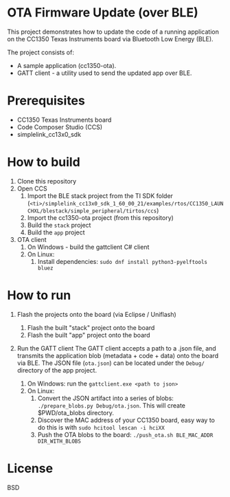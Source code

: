# OTA Firmware Update (over BLE)
This project demonstrates how to update the code of a running application on the CC1350 Texas Instruments board
via Bluetooth Low Energy (BLE).

The project consists of:
* A sample application (cc1350-ota).
* GATT client - a utility used to send the updated app over BLE.

Prerequisites
=============
* CC1350 Texas Instruments board
* Code Composer Studio (CCS)
* simplelink_cc13x0_sdk

How to build
============
1. Clone this repository
1. Open CCS
   1. Import the BLE stack project from the TI SDK folder
      (`<ti>/simplelink_cc13x0_sdk_1_60_00_21/examples/rtos/CC1350_LAUNCHXL/blestack/simple_peripheral/tirtos/ccs`)
   1. Import the cc1350-ota project (from this repository)
   1. Build the `stack` project
   1. Build the `app` project
1. OTA client
   1. On Windows - build the gattclient C# client
   1. On Linux:
      1. Install dependencies: `sudo dnf install python3-pyelftools bluez`


How to run
==========
1. Flash the projects onto the board (via Eclipse / Uniflash)
   1. Flash the built "stack" project onto the board
   1. Flash the built "app" project onto the board
1. Run the GATT client
   The GATT client accepts a path to a .json file, and transmits the application
   blob (metadata + code + data) onto the board via BLE.
   The JSON file (`ota.json`) can be located under the `Debug/` directory of the app project.

   1. On Windows: run the `gattclient.exe <path to json>`
   1. On Linux:
      1. Convert the JSON artifact into a series of blobs: `./prepare_blobs.py Debug/ota.json`. This will create $PWD/ota_blobs directory.
      1. Discover the MAC address of your CC1350 board, easy way to do this is with `sudo hcitool lescan -i hciXX`
      1. Push the OTA blobs to the board: `./push_ota.sh BLE_MAC_ADDR DIR_WITH_BLOBS`

License
=======
BSD
